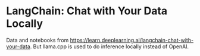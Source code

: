 # LangChain: Chat with Your Data Locally
Data and notebooks from https://learn.deeplearning.ai/langchain-chat-with-your-data. But llama.cpp is used to do inference locally instead of OpenAI.
